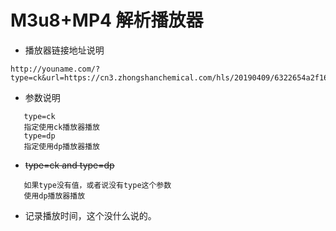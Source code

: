 # M3u8+MP4 解析播放器
* 播放器链接地址说明
```language
http://youname.com/?type=ck&url=https://cn3.zhongshanchemical.com/hls/20190409/6322654a2f16a17837184fe06b1b955b/1554742206/index.m3u8

```
- 参数说明
```language
   type=ck 
   指定使用ck播放器播放
   type=dp
   指定使用dp播放器播放 
```
 - ~~type=ck and type=dp~~
 ```language
    如果type没有值，或者说没有type这个参数
    使用dp播放器播放
 ```
*  记录播放时间，这个没什么说的。

